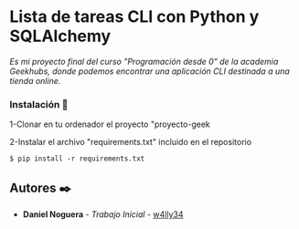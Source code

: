 # Lista de tareas CLI con Python y SQLAlchemy

_Es mi proyecto final del curso "Programación desde 0" de la academia Geekhubs, donde podemos encontrar una aplicación CLI destinada a una tienda online._

### Instalación 🔧

1-Clonar en tu ordenador el proyecto "proyecto-geek

2-Instalar el archivo "requirements.txt" incluido en el repositorio
```
$ pip install -r requirements.txt
```
## Autores ✒️


* **Daniel Noguera** - *Trabajo Inicial* - [w4lly34](https://github.com/w4lly34)
